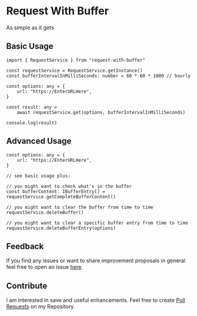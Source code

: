 # Request With Buffer
As simple as it gets

## Basic Usage
    import { RequestService } from "request-with-buffer"
    
    const requestService = RequestService.getInstance()
    const bufferIntervalInMilliSeconds: number = 60 * 60 * 1000 // hourly

    const options: any = {
        url: "https://EnterURLHere",
    }

    const result: any = 
        await requestService.get(options, bufferIntervalInMilliSeconds)

    console.log(result)
    
## Advanced Usage
    const options: any = {
        url: "https://EnterURLHere",
    }

    // see basic usage plus: 

    // you might want to check what's in the buffer 
    const bufferContent: IBufferEntry[] = requestService.getCompleteBufferContent()

    // you might want to clear the buffer from time to time
    requestService.deleteBuffer()

    // you might want to clear a specific buffer entry from time to time
    requestService.deleteBufferEntry(options)


## Feedback
If you find any issues or want to share improvement proposals in general feel free to open an issue [here](https://github.com/michael-spengler/request-with-buffer).


## Contribute
I am interested in save and useful enhancements. Feel free to create [Pull Requests](https://github.com/michael-spengler/request-with-buffer/pulls) on my Repository.